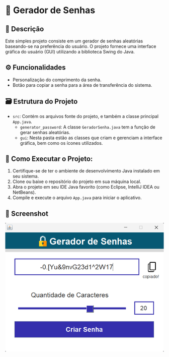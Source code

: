 # 🔐 Gerador de Senhas

## 📜 Descrição

Este simples projeto consiste em um gerador de senhas aleatórias baseando-se na preferência do usuário. O projeto fornece uma interface gráfica do usuário (GUI) utilizando a biblioteca Swing do Java.

## ⚙️ Funcionalidades

- Personalização do comprimento da senha.
- Botão para copiar a senha para a área de transferência do sistema.

## 🗃️ Estrutura do Projeto

- `src`: Contém os arquivos fonte do projeto, e também a classe principal `App.java`.
    - `generator_password`: A classe `GeradorSenha.java` tem a função de gerar senhas aleatórias.
    - `gui`: Nesta pasta estão as classes que criam e gerenciam a interface gráfica, bem como os ícones utilizados.

## 📝 Como Executar o Projeto:

1. Certifique-se de ter o ambiente de desenvolvimento Java instalado em seu sistema.
2. Clone ou baixe o repositório do projeto em sua máquina local.
3. Abra o projeto em seu IDE Java favorito (como Eclipse, IntelliJ IDEA ou NetBeans).
4. Compile e execute o arquivo `App.java` para iniciar o aplicativo.

## 📸 Screenshot

<p align="center">
  <img src="src/prints_projeto/gerador-de-senhas-captura.png" alt="print_do_programa">
</p>



